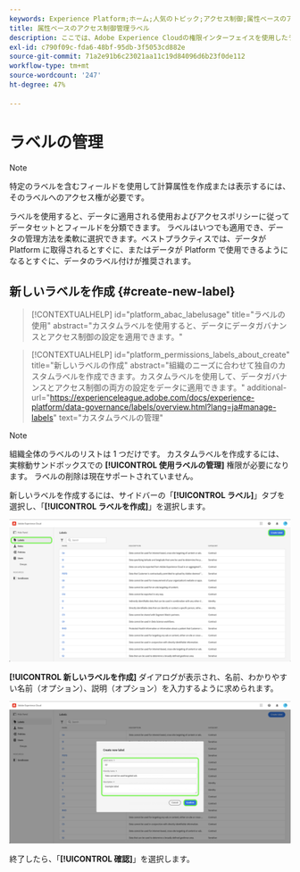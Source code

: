 ```yaml
---
keywords: Experience Platform;ホーム;人気のトピック;アクセス制御;属性ベースのアクセス制御;ABAC
title: 属性ベースのアクセス制御管理ラベル
description: ここでは、Adobe Experience Cloudの権限インターフェイスを使用したラベルの管理について説明します
exl-id: c790f09c-fda6-48bf-95db-3f5053cd882e
source-git-commit: 71a2e91b6c23021aa11c19d84096d6b23f0de112
workflow-type: tm+mt
source-wordcount: '247'
ht-degree: 47%

---
```


# ラベルの管理

>[!NOTE]
>
>特定のラベルを含むフィールドを使用して計算属性を作成または表示するには、そのラベルへのアクセス権が必要です。

ラベルを使用すると、データに適用される使用およびアクセスポリシーに従ってデータセットとフィールドを分類できます。 ラベルはいつでも適用でき、データの管理方法を柔軟に選択できます。ベストプラクティスでは、データが Platform に取得されるとすぐに、またはデータが Platform で使用できるようになるとすぐに、データのラベル付けが推奨されます。

## 新しいラベルを作成 {#create-new-label}

>[!CONTEXTUALHELP]
>id="platform_abac_labelusage"
>title="ラベルの使用"
>abstract="カスタムラベルを使用すると、データにデータガバナンスとアクセス制御の設定を適用できます。"

>[!CONTEXTUALHELP]
>id="platform_permissions_labels_about_create"
>title="新しいラベルの作成"
>abstract="組織のニーズに合わせて独自のカスタムラベルを作成できます。カスタムラベルを使用して、データガバナンスとアクセス制御の両方の設定をデータに適用できます。"
>additional-url="https://experienceleague.adobe.com/docs/experience-platform/data-governance/labels/overview.html?lang=ja#manage-labels" text="カスタムラベルの管理"

>[!NOTE]
>
>組織全体のラベルのリストは 1 つだけです。 カスタムラベルを作成するには、実稼動サンドボックスでの **[!UICONTROL 使用ラベルの管理]** 権限が必要になります。 ラベルの削除は現在サポートされていません。

新しいラベルを作成するには、サイドバーの「**[!UICONTROL ラベル]**」タブを選択し、「**[!UICONTROL ラベルを作成]**」を選択します。

![flac-new-label](../../images/flac-ui/create-label.png)

**[!UICONTROL 新しいラベルを作成]** ダイアログが表示され、名前、わかりやすい名前（オプション）、説明（オプション）を入力するように求められます。

![new-label-info](../../images/flac-ui/new-label-info.png)

終了したら、「**[!UICONTROL 確認]**」を選択します。
